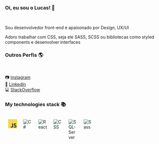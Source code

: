 ### Oi, eu sou o Lucas! 👋
<br />
<p> Sou desenvolvedor front-end e apaixonado por Design, UX/UI </p>
<p> Adoro trabalhar com CSS, seja ele SASS, SCSS ou bibliotecas como styled components e desenvolver interfaces </p>


### Outros Perfis 🌎 
<br />

📷  [Instagram](https://www.instagram.com/lucasz_slw/) <br>
💼  [LinkedIn](www.linkedin.com/in/lucas-patrick-p) <br>
💻  [StackOverflow](https://pt.stackoverflow.com/users/234672/lucas-patrick) <br>



### My technologies stack 📚

<br />
<div id="stack">
<img align="left" style= "margin:0 10px" alt="JavaScript" width="30px" src="https://raw.githubusercontent.com/github/explore/80688e429a7d4ef2fca1e82350fe8e3517d3494d/topics/javascript/javascript.png" />
<img align="left"  style= "margin:0 10px" alt="C#" width="30px" src="https://i.ibb.co/QcQXMx4/C.png" />
<img align="left" style= "margin:0 10px" alt="React" width="30px" src="https://i.ibb.co/6H0NLgV/atom.png" />
<img align="left" style= "margin:0 10px" alt="CSS" width="30px" src="https://i.ibb.co/GJCzT6j/css-3.png" />
<img align="left" style= "margin:0 10px" alt="SQL-Server" width="30px" src="https://i.ibb.co/Wg2MP3j/servidor-sql.png" />
<img align="left" style= "margin:0 10px" alt="Sass" width="30px" src="https://i.ibb.co/kSGHwzG/sass.png" />
</div>

<br />
<br />


